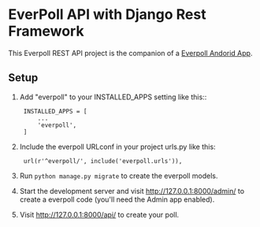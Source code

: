 # EverPoll API with Django Rest Framework

This Everpoll REST API project is the companion of a [Everpoll Andorid App](https://github.com/manthansharma/EverPoll-app).

## Setup

1. Add "everpoll" to your INSTALLED_APPS setting like this::

        INSTALLED_APPS = [
            ...
            'everpoll',
        ]

2. Include the everpoll URLconf in your project urls.py like this:
        
        url(r'^everpoll/', include('everpoll.urls')),

3. Run `python manage.py migrate` to create the everpoll models.

4. Start the development server and visit http://127.0.0.1:8000/admin/
   to create a everpoll code (you'll need the Admin app enabled).

5. Visit http://127.0.0.1:8000/api/ to create your poll.
